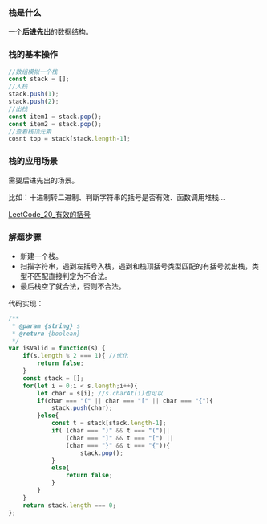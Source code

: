 ### 栈是什么

一个**后进先出**的数据结构。

### 栈的基本操作

```javascript
//数组模拟一个栈
const stack = [];
//入栈
stack.push(1);
stack.push(2);
//出栈
const item1 = stack.pop();
const item2 = stack.pop();
//查看栈顶元素
cosnt top = stack[stack.length-1];
```

### 栈的应用场景

需要后进先出的场景。

比如：十进制转二进制、判断字符串的括号是否有效、函数调用堆栈...



[LeetCode_20_有效的括号](https://leetcode-cn.com/problems/valid-parentheses/)

### 解题步骤
- 新建一个栈。
- 扫描字符串，遇到左括号入栈，遇到和栈顶括号类型匹配的有括号就出栈，类型不匹配直接判定为不合法。
- 最后栈空了就合法，否则不合法。

代码实现：

```javascript
/**
 * @param {string} s
 * @return {boolean}
 */
var isValid = function(s) {
    if(s.length % 2 === 1){ //优化
        return false;
    }
    const stack = [];
    for(let i = 0;i < s.length;i++){
        let char = s[i]; //s.charAt(i)也可以
        if(char === "(" || char === "[" || char === "{"){
            stack.push(char);
        }else{
            const t = stack[stack.length-1];
            if( (char === ")" && t === "(")|| 
                (char === "]" && t === "[") || 
                (char === "}" && t === "{")){
                    stack.pop();
            }
            else{
                return false;
            }
        }
    }
    return stack.length === 0;
};
```

